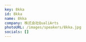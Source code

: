 ```yaml
---
key: 8kka
id: 8kka
name: 8kka
company: 株式会社QualiArts
photoURL: /images/speakers/8kka.jpg
socials: []
---
```

